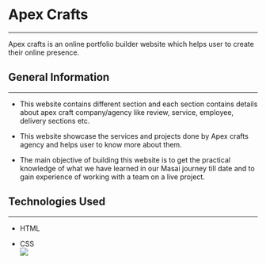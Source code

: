 <h1>Apex Crafts</h1>
<hr><p>Apex crafts is an online portfolio builder website which helps user to create their online presence.</p><h2>General Information</h2>
<hr><ul>
<li>This website contains different section and each section contains details about apex craft company/agency like review, service, employee, delivery sections etc.</li>
</ul><ul>
<li>This website showcase the services and projects done by Apex crafts agency and helps user to know more about them.</li>
</ul><ul>
<li>The main objective of building this website is to get the practical knowledge of what we have learned in our Masai journey till date and to gain experience of working with a team on a live project.</li>
</ul><h2>Technologies Used</h2>
<hr><ul>
<li>HTML</li>
</ul><ul>
<li>CSS</li>
<img src="https://drive.google.com/file/d/1semCytHZXnK1XDQ0rq47Ro5HIw3XQ4Az/view?usp=drive_link">
</ul>
